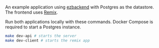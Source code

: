 An example application using [ezbackend](https://github.com/kapydev/ezbackend) with Postgres as the datastore.
The frontend uses [Remix](https://github.com/remix-run/remix).

Run both applications locally with these commands.
Docker Compose is required to start a Postgres instance.

```bash
make dev-api # starts the server
make dev-client # starts the remix app
```
